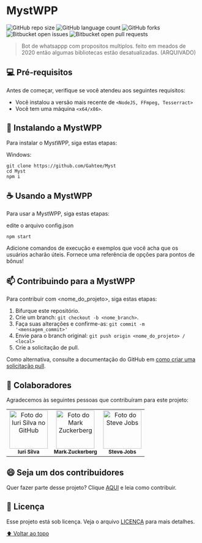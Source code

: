 # MystWPP

<!---Esses são exemplos. Veja https://shields.io para outras pessoas ou para personalizar este conjunto de escudos. Você pode querer incluir dependências, status do projeto e informações de licença aqui--->

![GitHub repo size](https://img.shields.io/github/repo-size/gahtee/README-template?style=for-the-badge)
![GitHub language count](https://img.shields.io/github/languages/count/Gahtee/README-template?style=for-the-badge)
![GitHub forks](https://img.shields.io/github/forks/Gahtee/README-template?style=for-the-badge)
![Bitbucket open issues](https://img.shields.io/bitbucket/issues/Gahtee/README-template?style=for-the-badge)
![Bitbucket open pull requests](https://img.shields.io/bitbucket/pr-raw/Gahtee/README-template?style=for-the-badge)

> Bot de whatsappp com propositos multiplos. feito em meados de 2020 então algumas bibliotecas estão desatualizadas. (ARQUIVADO)


## 💻 Pré-requisitos

Antes de começar, verifique se você atendeu aos seguintes requisitos:
* Você instalou a versão mais recente de `<NodeJS, FFmpeg, Tesserract>`
* Você tem uma máquina `<x64/x86>`.

## 🚀 Instalando a MystWPP

Para instalar o MystWPP, siga estas etapas:

Windows:
```
git clone https://github.com/Gahtee/Myst
cd Myst
npm i
```

## ☕ Usando a MystWPP

Para usar a MystWPP, siga estas etapas:

edite o arquivo config.json
```
npm start
```

Adicione comandos de execução e exemplos que você acha que os usuários acharão úteis. Fornece uma referência de opções para pontos de bônus!

## 📫 Contribuindo para a MystWPP
<!---Se o seu README for longo ou se você tiver algum processo ou etapas específicas que deseja que os contribuidores sigam, considere a criação de um arquivo CONTRIBUTING.md separado--->
Para contribuir com <nome_do_projeto>, siga estas etapas:

1. Bifurque este repositório.
2. Crie um branch: `git checkout -b <nome_branch>`.
3. Faça suas alterações e confirme-as: `git commit -m '<mensagem_commit>'`
4. Envie para o branch original: `git push origin <nome_do_projeto> / <local>`
5. Crie a solicitação de pull.

Como alternativa, consulte a documentação do GitHub em [como criar uma solicitação pull](https://help.github.com/en/github/collaborating-with-issues-and-pull-requests/creating-a-pull-request).

## 🤝 Colaboradores

Agradecemos às seguintes pessoas que contribuíram para este projeto:

<table>
  <tr>
    <td align="center">
      <a href="#">
        <img src="https://avatars3.githubusercontent.com/u/31936044" width="100px;" alt="Foto do Iuri Silva no GitHub"/><br>
        <sub>
          <b>Iuri Silva</b>
        </sub>
      </a>
    </td>
    <td align="center">
      <a href="#">
        <img src="https://s2.glbimg.com/FUcw2usZfSTL6yCCGj3L3v3SpJ8=/smart/e.glbimg.com/og/ed/f/original/2019/04/25/zuckerberg_podcast.jpg" width="100px;" alt="Foto do Mark Zuckerberg"/><br>
        <sub>
          <b>Mark Zuckerberg</b>
        </sub>
      </a>
    </td>
    <td align="center">
      <a href="#">
        <img src="https://miro.medium.com/max/360/0*1SkS3mSorArvY9kS.jpg" width="100px;" alt="Foto do Steve Jobs"/><br>
        <sub>
          <b>Steve Jobs</b>
        </sub>
      </a>
    </td>
  </tr>
</table>


## 😄 Seja um dos contribuidores<br>

Quer fazer parte desse projeto? Clique [AQUI](CONTRIBUTING.md) e leia como contribuir.

## 📝 Licença

Esse projeto está sob licença. Veja o arquivo [LICENÇA](LICENSE.md) para mais detalhes.

[⬆ Voltar ao topo](#nome-do-projeto)<br>
